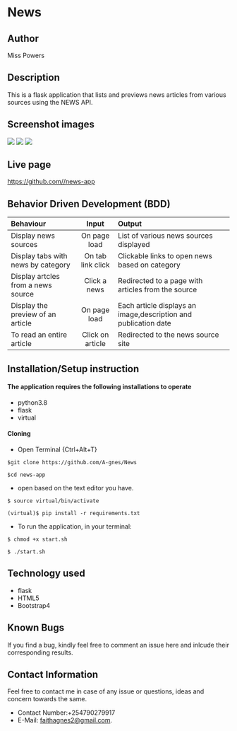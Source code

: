 # News 

## Author

 Miss Powers

 ## Description
This is a flask application that lists and previews news articles from various sources using the NEWS API.

## Screenshot images
<img src="./app/static/images/home1.png">
<img src="./app/static/images/bs.png">
<img src="./app/static/images/02.png">

## Live page
https://github.com//news-app

## Behavior Driven Development (BDD)
| Behaviour | Input |Output |
| :----------------| :-------------------:| :------------------|
| Display news sources| On page load | List of various news sources displayed |
| Display tabs with news by category | On tab link click | Clickable links to open news based on category |
| Display artcles from a news source | Click a news | Redirected to a page with articles from the source | 
| Display the preview of an article | On page load | Each article displays an image,description and publication date|
| To read an entire article | Click on article | Redirected to the news source site |

## Installation/Setup instruction

#### The application requires the following installations to operate
* python3.8
* flask
* virtual
 
 #### Cloning

* Open Terminal {Ctrl+Alt+T}

```
$git clone https://github.com/A-gnes/News
```
```
$cd news-app
```
* open based on the text editor you have.
  
```
$ source virtual/bin/activate
```
```
(virtual)$ pip install -r requirements.txt 
```
* To run the application, in your terminal:

```
$ chmod +x start.sh
```
```
$ ./start.sh
```

## Technology used

* flask
* HTML5
* Bootstrap4

## Known Bugs

If you find a bug, kindly feel free to comment an issue here and inlcude their corresponding results.

## Contact  Information

 Feel free to contact me in case of any issue or questions, ideas and concern towards the same.
 * Contact Number:+254790279917
 * E-Mail: faithagnes2@gmail.com.

